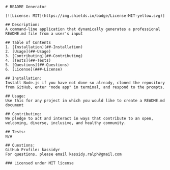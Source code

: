 
    # README Generator

    [![License: MIT](https://img.shields.io/badge/License-MIT-yellow.svg)]
    
    ## Description:
    A command-line application that dynamically generates a professional README.md file from a user's input

    ## Table of Contents
    1. [Installation](##-Installation)
    2. [Usage](##-Usage)
    3. [Contributing](##-Contributing)
    4. [Tests](##-Tests)
    5. [Questions](##-Questions)
    6. [License](###-License)

    ## Installation:
    Install Node.js if you have not done so already, cloned the repository from GitHub, enter "node app" in terminal, and respond to the prompts.

    ## Usage:
    Use this for any project in which you would like to create a README.md document
    
    ## Contributing:
    We pledge to act and interact in ways that contribute to an open, welcoming, diverse, inclusive, and healthy community.
    
    ## Tests:
    N/A
    
    ## Questions:
    GitHub Profile: kassidyr 
    For questions, please email kassidy.ralph@gmail.com
    
    ### Licensed under MIT license
    